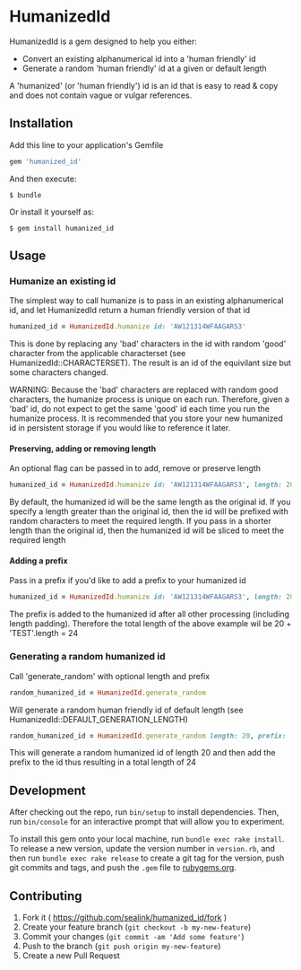 # HumanizedId

HumanizedId is a gem designed to help you either:
 - Convert an existing alphanumerical id into a 'human friendly' id
 - Generate a random 'human friendly' id at a given or default length

A 'humanized' (or 'human friendly') id is an id that is easy to
read & copy and does not contain vague or vulgar references.

## Installation

Add this line to your application's Gemfile

```ruby
gem 'humanized_id'
```

And then execute:

    $ bundle

Or install it yourself as:

    $ gem install humanized_id

## Usage

### Humanize an existing id

The simplest way to call humanize is to pass in an existing alphanumerical id,
and let HumanizedId return a human friendly version of that id

```ruby
humanized_id = HumanizedId.humanize id: 'AW121314WFAAGARS3'
```

This is done by replacing any 'bad' characters in the id with random 'good' character
from the applicable characterset (see HumanizedId::CHARACTERSET). The result is an id
of the equivilant size but some characters changed.

WARNING: Because the 'bad' characters are replaced with random good characters, the humanize
process is unique on each run. Therefore, given a 'bad' id, do not expect to get the same 'good'
id each time you run the humanize process. It is recommended that you store your new humanized id
in persistent storage if you would like to reference it later.

#### Preserving, adding or removing length

An optional flag can be passed in to add, remove or preserve length

```ruby
humanized_id = HumanizedId.humanize id: 'AW121314WFAAGARS3', length: 20
```

By default, the humanized id will be the same length as the original id.
If you specify a length greater than the original id,
then the id will be prefixed with random characters to meet the required length.
If you pass in a shorter length than the original id, then the humanized id
will be sliced to meet the required length

#### Adding a prefix

Pass in a prefix if you'd like to add a prefix to your humanized id

```ruby
humanized_id = HumanizedId.humanize id: 'AW121314WFAAGARS3', length: 20, prefix: 'TEST'
```

The prefix is added to the humanized id after all other processing (including length padding).
Therefore the total length of the above example wil be 20 + 'TEST'.length = 24

### Generating a random humanized id

Call 'generate_random' with optional length and prefix

```ruby
random_humanized_id = HumanizedId.generate_random
```

Will generate a random human friendly id of default length (see HumanizedId::DEFAULT_GENERATION_LENGTH)

```ruby
random_humanized_id = HumanizedId.generate_random length: 20, prefix: 'TEST'
```

This will generate a random humanized id of length 20 and then add the prefix to the id
thus resulting in a total length of 24

## Development

After checking out the repo, run `bin/setup` to install dependencies. Then, run `bin/console` for an interactive prompt that will allow you to experiment.

To install this gem onto your local machine, run `bundle exec rake install`. To release a new version, update the version number in `version.rb`, and then run `bundle exec rake release` to create a git tag for the version, push git commits and tags, and push the `.gem` file to [rubygems.org](https://rubygems.org).

## Contributing

1. Fork it ( https://github.com/sealink/humanized_id/fork )
2. Create your feature branch (`git checkout -b my-new-feature`)
3. Commit your changes (`git commit -am 'Add some feature'`)
4. Push to the branch (`git push origin my-new-feature`)
5. Create a new Pull Request
